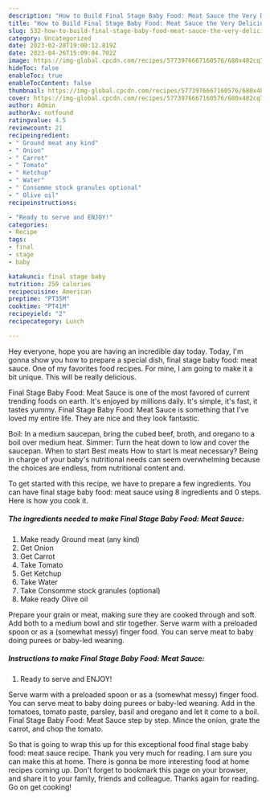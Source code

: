 ```yaml
---
description: "How to Build Final Stage Baby Food: Meat Sauce the Very Delicious}"
title: "How to Build Final Stage Baby Food: Meat Sauce the Very Delicious}"
slug: 532-how-to-build-final-stage-baby-food-meat-sauce-the-very-delicious
category: Uncategorized
date: 2023-02-28T19:00:12.819Z
date: 2023-04-26T15:09:04.702Z
image: https://img-global.cpcdn.com/recipes/5773976667160576/680x482cq70/final-stage-baby-food-meat-sauce-recipe-main-photo.jpg
hideToc: false
enableToc: true
enableTocContent: false
thumbnail: https://img-global.cpcdn.com/recipes/5773976667160576/680x482cq70/final-stage-baby-food-meat-sauce-recipe-main-photo.jpg
cover: https://img-global.cpcdn.com/recipes/5773976667160576/680x482cq70/final-stage-baby-food-meat-sauce-recipe-main-photo.jpg
author: Admin
authorAv: notfound
ratingvalue: 4.5
reviewcount: 21
recipeingredient:
- " Ground meat any kind"
- " Onion"
- " Carrot"
- " Tomato"
- " Ketchup"
- " Water"
- " Consomme stock granules optional"
- " Olive oil"
recipeinstructions:

- "Ready to serve and ENJOY!"
categories:
- Recipe
tags:
- final
- stage
- baby

katakunci: final stage baby 
nutrition: 259 calories
recipecuisine: American
preptime: "PT35M"
cooktime: "PT41M"
recipeyield: "2"
recipecategory: Lunch

---
```



Hey everyone, hope you are having an incredible day today. Today, I'm gonna show you how to prepare a special dish, final stage baby food: meat sauce. One of my favorites food recipes. For mine, I am going to make it a bit unique. This will be really delicious.

Final Stage Baby Food: Meat Sauce is one of the most favored of current trending foods on earth. It's enjoyed by millions daily. It's simple, it's fast, it tastes yummy. Final Stage Baby Food: Meat Sauce is something that I've loved my entire life. They are nice and they look fantastic.

Boil: In a medium saucepan, bring the cubed beef, broth, and oregano to a boil over medium heat. Simmer: Turn the heat down to low and cover the saucepan. When to start Best meats How to start Is meat necessary? Being in charge of your baby&#39;s nutritional needs can seem overwhelming because the choices are endless, from nutritional content and.


To get started with this recipe, we have to prepare a few ingredients. You can have final stage baby food: meat sauce using 8 ingredients and 0 steps. Here is how you cook it.

<!--inarticleads1-->

##### The ingredients needed to make Final Stage Baby Food: Meat Sauce:

1. Make ready  Ground meat (any kind)
1. Get  Onion
1. Get  Carrot
1. Take  Tomato
1. Get  Ketchup
1. Take  Water
1. Take  Consomme stock granules (optional)
1. Make ready  Olive oil


Prepare your grain or meat, making sure they are cooked through and soft. Add both to a medium bowl and stir together. Serve warm with a preloaded spoon or as a (somewhat messy) finger food. You can serve meat to baby doing purees or baby-led weaning. 

<!--inarticleads2-->

##### Instructions to make Final Stage Baby Food: Meat Sauce:


1. Ready to serve and ENJOY!

Serve warm with a preloaded spoon or as a (somewhat messy) finger food. You can serve meat to baby doing purees or baby-led weaning. Add in the tomatoes, tomato paste, parsley, basil and oregano and let it come to a boil. Final Stage Baby Food: Meat Sauce step by step. Mince the onion, grate the carrot, and chop the tomato. 

So that is going to wrap this up for this exceptional food final stage baby food: meat sauce recipe. Thank you very much for reading. I am sure you can make this at home. There is gonna be more interesting food at home recipes coming up. Don't forget to bookmark this page on your browser, and share it to your family, friends and colleague. Thanks again for reading. Go on get cooking!
